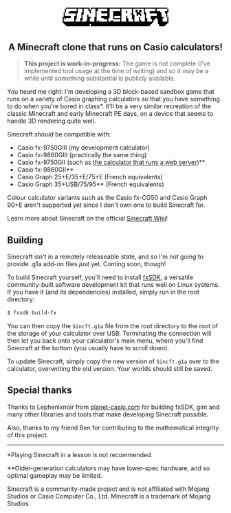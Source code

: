 <div align="center">
    <img width="50%" src="docs/readmelogo.png" alt="Sinecraft logo" />
</div>
<h2 align="center">A Minecraft clone that runs on Casio calculators!</h2>

> **This project is work-in-progress:** The game is not complete (I've implemented tool usage at the time of writing) and so it may be a while until something substantial is publicly available.

You heard me right: I'm developing a 3D block-based sandbox game that runs on a variety of Casio graphing calculators so that you have something to do when you're bored in class*. It'll be a very similar recreation of the classic Minecraft and early Minecraft PE days, on a device that seems to handle 3D rendering quite well.

Sinecraft _should_ be compatible with:
* Casio fx-9750GIII (my development calculator)
* Casio fx-9860GIII (practically the same thing)
* Casio fx-9750GII (such as [the calculator that runs a web server](https://github.com/Manawyrm/fxIP))**
* Casio fx-9860GII**
* Casio Graph 25+E/35+E/75+E (French equivalents)
* Casio Graph 35+USB/75/95** (French equivalents)

Colour calculator variants such as the Casio fx-CG50 and Casio Graph 90+E aren't supported yet since I don't own one to build Sinecraft for.

Learn more about Sinecraft on the official [Sinecraft Wiki](https://github.com/James-Livesey/Sinecraft/wiki)!

## Building
Sinecraft isn't in a remotely releaseable state, and so I'm not going to provide .g1a add-on files _just_ yet. Coming soon, though!

To build Sinecraft yourself, you'll need to install [fxSDK](https://gitea.planet-casio.com/Lephenixnoir/fxsdk), a versatile community-built software development kit that runs well on Linux systems. If you have it (and its dependencies) installed, simply run in the root directory:

```bash
$ fxsdk build-fx
```

You can then copy the `Sincft.g1a` file from the root directory to the root of the storage of your calculator over USB. Terminating the connection will then let you back onto your calculator's main menu, where you'll find Sinecraft at the bottom (you usually have to scroll down).

To update Sinecraft, simply copy the new version of `Sincft.g1a` over to the calculator, overwriting the old version. Your worlds should still be saved.

## Special thanks
Thanks to Lephenixnoir from [planet-casio.com](https://planet-casio.com) for building fxSDK, gint and many other libraries and tools that make developing Sinecraft possible.

Also, thanks to my friend Ben for contributing to the mathematical integrity of this project.

---

*Playing Sinecraft in a lesson is not recommended.

**Older-generation calculators may have lower-spec hardware, and so optimal gameplay may be limited.

Sinecraft is a community-made project and is not affiliated with Mojang Studios or Casio Computer Co., Ltd. Minecraft is a trademark of Mojang Studios.